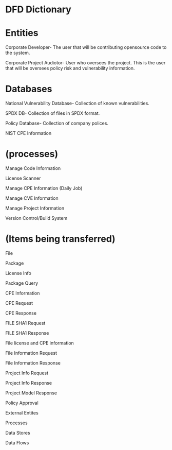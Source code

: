# DFD Dictionary

# Entities

Corporate Developer- The user that will be contributing opensource code to the system.  

Corporate Project Audiotor- User who oversees the project.  This is the user that will be oversees policy risk and vulnerability information. 

# Databases

National Vulnerability Database- Collection of known vulnerabilities.

SPDX DB- Collection of files in SPDX format. 

Policy Database- Collection of company polices. 

NIST CPE Information


# (processes)

Manage Code Information

License Scanner

Manage CPE Information (Daily Job)

Manage CVE Information

Manage Project Information 

Version Control/Build System

# (Items being transferred)

File

Package

License Info

Package Query

CPE Information

CPE Request 

CPE Response

FILE SHA1 Request

FILE SHA1 Response

File license and CPE information

File Information Request

File Information Response

Project Info Request

Project Info Response

Project Model Response

Policy Approval



External Entites

Processes

Data Stores

Data Flows
